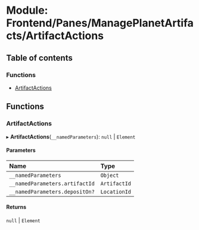# Module: Frontend/Panes/ManagePlanetArtifacts/ArtifactActions

## Table of contents

### Functions

- [ArtifactActions](Frontend_Panes_ManagePlanetArtifacts_ArtifactActions.md#artifactactions)

## Functions

### ArtifactActions

▸ **ArtifactActions**(`__namedParameters`): `null` \| `Element`

#### Parameters

| Name                           | Type         |
| :----------------------------- | :----------- |
| `__namedParameters`            | `Object`     |
| `__namedParameters.artifactId` | `ArtifactId` |
| `__namedParameters.depositOn?` | `LocationId` |

#### Returns

`null` \| `Element`
